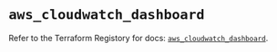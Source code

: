 # `aws_cloudwatch_dashboard`

Refer to the Terraform Registory for docs: [`aws_cloudwatch_dashboard`](https://registry.terraform.io/providers/hashicorp/aws/5.23.1/docs/resources/cloudwatch_dashboard).
